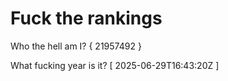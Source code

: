 # Fuck the rankings

Who the hell am I?
{ 21957492 }

What fucking year is it?
[ 2025-06-29T16:43:20Z ]
